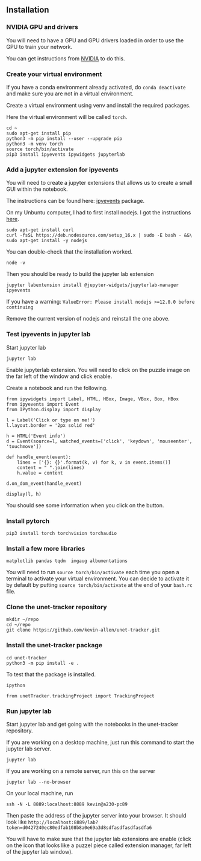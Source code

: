 ## Installation


### NVIDIA GPU and drivers

You will need to have a GPU and GPU drivers loaded in order to use the GPU to train your network.

You can get instructions from [NVIDIA](https://docs.nvidia.com/datacenter/tesla/tesla-installation-notes/index.html) to do this.


### Create your virtual environment

If you have a conda environment already activated, do `conda deactivate` and make sure you are not in a virtual environment.

Create a virtual environment using venv and install the required packages.

Here the virtual environment will be called `torch`.

```
cd ~
sudo apt-get install pip
python3 -m pip install --user --upgrade pip
python3 -m venv torch
source torch/bin/activate
pip3 install ipyevents ipywidgets jupyterlab
```


### Add a jupyter extension for ipyevents

You will need to create a jupyter extensions that allows us to create a small GUI within the notebook. 

The instructions can be found here: [ipyevents](https://github.com/mwcraig/ipyevents) package.

On my Unbuntu computer, I had to first install nodejs. I got the instructions [here](https://github.com/nodesource/distributions).

```
sudo apt-get install curl
curl -fsSL https://deb.nodesource.com/setup_16.x | sudo -E bash - &&\
sudo apt-get install -y nodejs
```

You can double-check that the installation worked.

```
node -v
```

Then you should be ready to build the jupyter lab extension

```
jupyter labextension install @jupyter-widgets/jupyterlab-manager ipyevents
```

If you have a warning: `ValueError: Please install nodejs >=12.0.0 before continuing`

Remove the current version of nodejs and reinstall the one above.

### Test ipyevents in jupyter lab

Start jupyter lab
```
jupyter lab
```

Enable jupyterlab extension. You will need to click on the puzzle image on the far left of the window and click enable. 

Create a notebook and run the following.

```
from ipywidgets import Label, HTML, HBox, Image, VBox, Box, HBox
from ipyevents import Event 
from IPython.display import display
```

```
l = Label('Click or type on me!')
l.layout.border = '2px solid red'

h = HTML('Event info')
d = Event(source=l, watched_events=['click', 'keydown', 'mouseenter', 'touchmove'])

def handle_event(event):
    lines = ['{}: {}'.format(k, v) for k, v in event.items()]
    content = " ".join(lines)
    h.value = content

d.on_dom_event(handle_event)
                            
display(l, h)

```

You should see some information when you click on the button.



### Install pytorch

```
pip3 install torch torchvision torchaudio 
```


### Install a few more libraries 

```
matplotlib pandas tqdm  imgaug albumentations 
```

You will need to run `source torch/bin/activate` each time you open a terminal to activate your virtual environment. 
You can decide to activate it by default by putting `source torch/bin/activate` at the end of your `bash.rc` file.


### Clone the unet-tracker repository

```
mkdir ~/repo
cd ~/repo
git clone https://github.com/kevin-allen/unet-tracker.git
```

### Install the unet-tracker package

```
cd unet-tracker
python3 -m pip install -e .
```

To test that the package is installed. 

```
ipython
```
```
from unetTracker.trackingProject import TrackingProject
```



### Run jupyter lab

Start jupyter lab and get going with the notebooks in the unet-tracker repository.

If you are working on a desktop machine, just run this command to start the jupyter lab server.

```
jupyter lab
```

If you are working on a remote server, run this on the server

```
jupyter lab --no-browser
```

On your local machine, run

```
ssh -N -L 8889:localhost:8889 kevin@a230-pc89
```

Then paste the address of the jupyter server into your browser. It should look like `http://localhost:8889/lab?token=d0427240ec80edfab108b8a0e69a3d8sdfasdfasdfasdfa6`


You will have to make sure that the jupyter lab extensions are enable (click on the icon that looks like a puzzel piece called extension manager, far left of the jupyter lab window).





